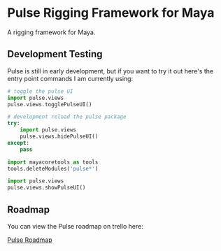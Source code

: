 # Pulse Rigging Framework for Maya

A rigging framework for Maya.


## Development Testing

Pulse is still in early development, but if you want to try it out here's the entry point commands I am currently using:

```python
# toggle the pulse UI
import pulse.views
pulse.views.togglePulseUI()
```

```python
# development reload the pulse package
try:
    import pulse.views
    pulse.views.hidePulseUI()
except:
    pass

import mayacoretools as tools
tools.deleteModules('pulse*')

import pulse.views
pulse.views.showPulseUI()
```

## Roadmap

You can view the Pulse roadmap on trello here:

[Pulse Roadmap](https://trello.com/b/x1EgkZA7)
